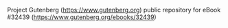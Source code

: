 Project Gutenberg (https://www.gutenberg.org) public repository for eBook #32439 (https://www.gutenberg.org/ebooks/32439)

